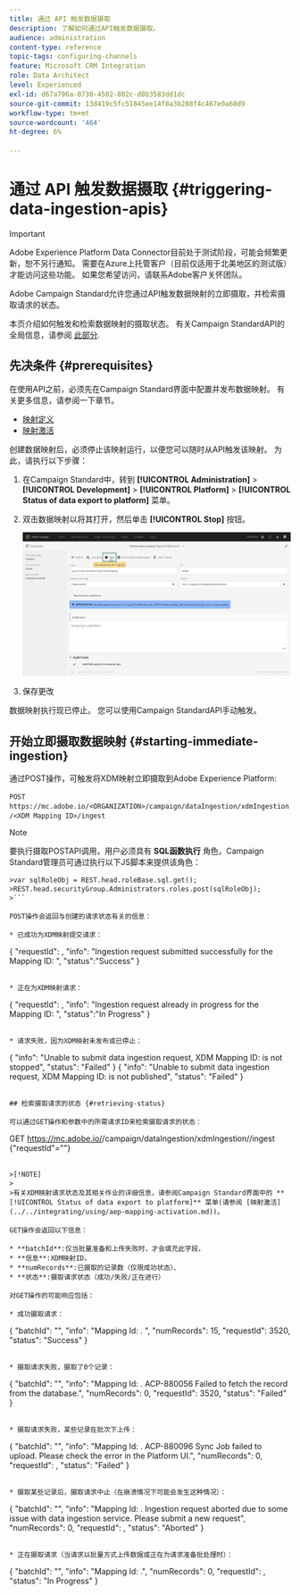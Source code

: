 ```yaml
---
title: 通过 API 触发数据摄取
description: 了解如何通过API触发数据摄取。
audience: administration
content-type: reference
topic-tags: configuring-channels
feature: Microsoft CRM Integration
role: Data Architect
level: Experienced
exl-id: d67a796a-0730-4502-802c-d0b3583dd1dc
source-git-commit: 13d419c5fc51845ee14f8a3b288f4c467e0a60d9
workflow-type: tm+mt
source-wordcount: '464'
ht-degree: 6%

---
```


# 通过 API 触发数据摄取 {#triggering-data-ingestion-apis}

>[!IMPORTANT]
>
>Adobe Experience Platform Data Connector目前处于测试阶段，可能会频繁更新，恕不另行通知。 需要在Azure上托管客户（目前仅适用于北美地区的测试版）才能访问这些功能。 如果您希望访问，请联系Adobe客户关怀团队。

Adobe Campaign Standard允许您通过API触发数据映射的立即摄取，并检索摄取请求的状态。

本页介绍如何触发和检索数据映射的摄取状态。 有关Campaign StandardAPI的全局信息，请参阅 [此部分](../../api/using/get-started-apis.md).

## 先决条件 {#prerequisites}

在使用API之前，必须先在Campaign Standard界面中配置并发布数据映射。 有关更多信息，请参阅一下章节。

* [映射定义](../../integrating/using/aep-mapping-definition.md)
* [映射激活](../../integrating/using/aep-mapping-activation.md)

创建数据映射后，必须停止该映射运行，以便您可以随时从API触发该映射。 为此，请执行以下步骤：

1. 在Campaign Standard中，转到 **[!UICONTROL Administration]** > **[!UICONTROL Development]** > **[!UICONTROL Platform]** > **[!UICONTROL Status of data export to platform]** 菜单。

1. 双击数据映射以将其打开，然后单击 **[!UICONTROL Stop]** 按钮。

   ![](assets/aep_datamapping_stop.png)

1. 保存更改

数据映射执行现已停止。 您可以使用Campaign StandardAPI手动触发。

## 开始立即摄取数据映射 {#starting-immediate-ingestion}

通过POST操作，可触发将XDM映射立即摄取到Adobe Experience Platform:

`POST https://mc.adobe.io/<ORGANIZATION>/campaign/dataIngestion/xdmIngestion/<XDM Mapping ID>/ingest`

>[!NOTE]
>
>要执行摄取POSTAPI调用，用户必须具有 **SQL函数执行** 角色，Campaign Standard管理员可通过执行以下JS脚本来提供该角色：
>
>
```
>var sqlRoleObj = REST.head.roleBase.sql.get();
>REST.head.securityGroup.Administrators.roles.post(sqlRoleObj);
>```

POST操作会返回与创建的请求状态有关的信息：

* 已成功为XDM映射提交请求：

```
{
"requestId": <value>,
"info": "Ingestion request submitted successfully for the Mapping ID: <value>",
"status":"Success"
}
```

* 正在为XDM映射请求：

```
{
"requestId": <value>,
"info": "Ingestion request already in progress for the Mapping ID: <value>",
"status":"In Progress"
}
```

* 请求失败，因为XDM映射未发布或已停止：

```
{
"info": "Unable to submit data ingestion request, XDM Mapping ID: <value> is not stopped",
"status": "Failed"
}
{
"info": "Unable to submit data ingestion request, XDM Mapping ID: <value> is not published",
"status": "Failed"
}
```

## 检索摄取请求的状态 {#retrieving-status}

可以通过GET操作和参数中的所需请求ID来检索摄取请求的状态：

```
GET https://mc.adobe.io/<ORGANIZATION>/campaign/dataIngestion/xdmIngestion/<XDM Mapping ID>/ingest
{"requestId"="<value>"}
```

>[!NOTE]
>
>有关XDM映射请求状态及其相关作业的详细信息，请参阅Campaign Standard界面中的 **[!UICONTROL Status of data export to platform]** 菜单(请参阅 [映射激活](../../integrating/using/aep-mapping-activation.md))。

GET操作会返回以下信息：

* **batchId**:仅当批量准备和上传失败时，才会填充此字段，
* **信息**:XDM映射ID，
* **numRecords**:已摄取的记录数（仅限成功状态）、
* **状态**:摄取请求状态（成功/失败/正在进行）

对GET操作的可能响应包括：

* 成功摄取请求：

   ```
   {
   "batchId": "",
   "info": "Mapping Id: <value>. ",
   "numRecords": 15,
   "requestId": 3520,
   "status": "Success"
   }
   ```

* 摄取请求失败，摄取了0个记录：

   ```
   {
   "batchId": "",
   "info": "Mapping Id: <value>. ACP-880056 Failed to fetch the record from the database.",
   "numRecords": 0,
   "requestId": 3520,
   "status": "Failed"
   }
   ```

* 摄取请求失败，某些记录在批次下上传：

   ```
   {
   "batchId": "<value>",
   "info": "Mapping Id: <value>. ACP-880096 Sync Job failed to upload. Please check the error in the Platform UI.",
   "numRecords": 0,
   "requestId": <value>,
   "status": "Failed"
   }
   ```

* 摄取某些记录后，摄取请求中止（在崩溃情况下可能会发生这种情况）：

   ```
   {
   "batchId": "",
   "info": "Mapping Id: <value>. Ingestion request aborted due to some issue with data ingestion service. Please submit a new request",
   "numRecords": 0,
   "requestId": <value>,
   "status": "Aborted"
   }
   ```

* 正在摄取请求（当请求以批量方式上传数据或正在为请求准备批处理时）：

   ```
   {
   "batchId": "",
   "info": "Mapping Id: <value>.",
   "numRecords": 0,
   "requestId": <value>,
   "status": "In Progress"
   }
   ```
